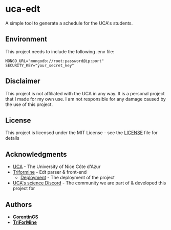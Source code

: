 # uca-edt

A simple tool to generate a schedule for the UCA's students.

## Environment

This project needs to include the following .env file:

```
MONGO_URL="mongodb://root:password@ip:port"
SECURITY_KEY="your_secret_key"
```

## Disclaimer

This project is not affiliated with the UCA in any way. It is a personal project that I made for my own use. I am not responsible for any damage caused by the use of this project.

## License

This project is licensed under the MIT License - see the [LICENSE](LICENSE) file for details

## Acknowledgments

* [UCA](https://univ-cotedazur.fr/) - The University of Nice Côte d'Azur
* [Triformine](https://github.com/TriForMine) - Edt parser & front-end
  * [Deployment](https://uca-edt.triformine.dev/) - The deployment of the project
* [UCA's science Discord](https://discord.gg/XYX5gNxPP4) - The community we are part of & developed this project for

## Authors

* **[CorentinGS](https://github.com/CorentinGS)**
* **[TriForMine](https://github.com/TriForMine)**